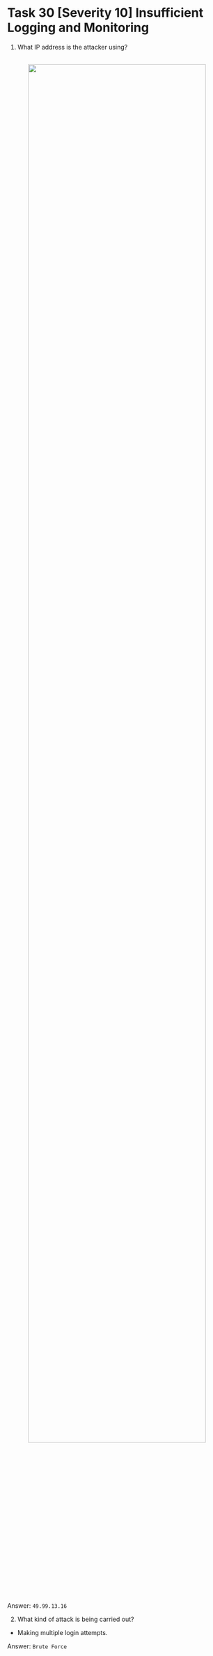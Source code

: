 # Task 30  [Severity 10] Insufficient Logging and Monitoring

1. What IP address is the attacker using?

<p align="center">
<br/>
<img src="https://i.imgur.com/s4BMbEX.png" height="90%" width="90%" alt=""/>
<br />

Answer: `49.99.13.16`

2. What kind of attack is being carried out?

- Making multiple login attempts.

Answer: `Brute Force`
